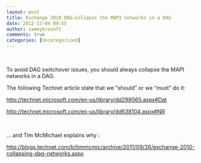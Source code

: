 ```yaml
---
layout: post
title: Exchange 2010 DAG–Collapse the MAPI networks in a DAG
date: 2012-12-04 09:55
author: sammykrosoft
comments: true
categories: [Uncategorized]
---
```

<p>&nbsp;<p>To avoid DAG switchover issues, you should always collapse the MAPI networks in a DAG.</p><p>The following Technet article state that we &ldquo;should&rdquo; or we &ldquo;must&rdquo; do it:</p><p><a href="http://technet.microsoft.com/en-us/library/dd298065.aspx#Dat">http://technet.microsoft.com/en-us/library/dd298065.aspx#Dat</a></p><p><a href="http://technet.microsoft.com/en-us/library/dd638104.aspx#NR">http://technet.microsoft.com/en-us/library/dd638104.aspx#NR</a></p><p>&nbsp;</p><p>&hellip; and Tim McMichael explains why :</p><p><a href="http://blogs.technet.com/b/timmcmic/archive/2011/09/26/exchange-2010-collapsing-dag-networks.aspx">http://blogs.technet.com/b/timmcmic/archive/2011/09/26/exchange-2010-collapsing-dag-networks.aspx</a></p></p>

